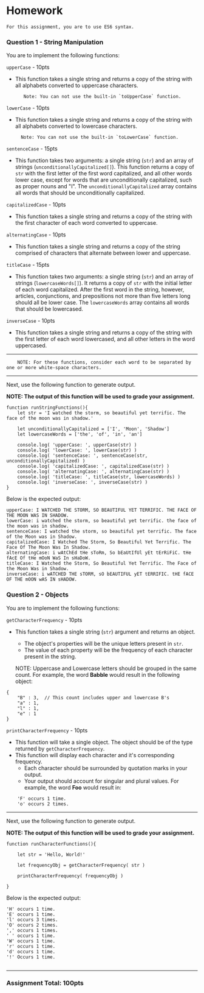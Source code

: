 # Homework

	For this assignment, you are to use ES6 syntax.

### Question 1 - String Manipulation

You are to implement the following functions:

`upperCase` - 10pts

- This function takes a single string and returns a copy of the string with all alphabets converted to uppercase characters.  

		 Note: You can not use the built-in `toUpperCase` function.

`lowerCase` - 10pts

- This function takes a single string and returns a copy of the string with all alphabets converted to lowercase characters.

		Note: You can not use the built-in `toLowerCase` function.


`sentenceCase` - 15pts

- This function takes two arguments: a single string (`str`) and an array of strings (`unconditionallyCapitalized[]`).  This function returns a copy of `str` with the first letter of the first word capitalized, and all other words lower case, except for words that are unconditionally capitalized, such as proper nouns and "I". The `unconditionallyCapitalized` array contains  all words that should be unconditionally capitalized.

`capitalizedCase` - 10pts

- This function takes a single string and returns a copy of the string with the first character of each word converted to uppercase.

`alternatingCase` - 10pts

- This function takes a single string and returns a copy of the string comprised of characters that alternate between lower and uppercase.

`titleCase` - 15pts

- This function takes two arguments: a single string (`str`) and an array of strings (`lowercaseWords[]`).  It returns a copy of `str` with the initial letter of each word capitalized. After the first word in the string, however, articles, conjunctions, and prepositions not more than five letters long should all be lower case. The `lowercaseWords` array contains all words that should be lowercased.

`inverseCase` - 10pts

- This function takes a single string and returns a copy of the string with the first letter of each word lowercased, and all other letters in the word uppercased.

---
		NOTE: For these functions, consider each word to be separated by one or more white-space characters.
---

Next, use the following function to generate output. 
 
**NOTE: The output of this function will be used to grade your assignment.**

```
function runStringFunctions(){
	let str = 'I watched the storm, so beautiful yet terrific. The face of the moon was in shadow.'
	
	let unconditionallyCapitalized = ['I', 'Moon', 'Shadow']
	let lowercaseWords = ['the', 'of', 'in', 'an']
	
	console.log( 'upperCase: ', upperCase(str) )
	console.log( 'lowerCase: ', lowerCase(str) )
	console.log( 'sentenceCase: ', sentenceCase(str, unconditionallyCapitalized) )
	console.log( 'capitalizedCase: ', capitalizedCase(str) )
	console.log( 'alternatingCase: ', alternatingCase(str) )
	console.log( 'titleCase: ', titleCase(str, lowercaseWords) )
	console.log( 'inverseCase: ', inverseCase(str) )
} 
```

Below is the expected output:

```
upperCase: I WATCHED THE STORM, SO BEAUTIFUL YET TERRIFIC. THE FACE OF THE MOON WAS IN SHADOW.
lowerCase: i watched the storm, so beautiful yet terrific. the face of the moon was in shadow.
sentenceCase: I watched the storm, so beautiful yet terrific. The face of the Moon was in Shadow.
capitalizedCase: I Watched The Storm, So Beautiful Yet Terrific. The Face Of The Moon Was In Shadow.
alternatingCase: i wAtChEd tHe sToRm, So bEaUtIfUl yEt tErRiFiC. tHe fAcE Of tHe mOoN WaS In sHaDoW.
titleCase: I Watched the Storm, So Beautiful Yet Terrific. The Face of the Moon Was in Shadow.
inverseCase: i wATCHED THE sTORM, sO bEAUTIFUL yET tERRIFIC. tHE fACE OF THE mOON wAS IN sHADOW.
```

### Question 2 - Objects

You are to implement the following functions:

`getCharacterFrequency` - 10pts

- This function takes a single string (`str`) argument and returns an object.  
	- The object's properties will be the unique letters present in `str`. 
	- The value of each property will be the frequency of each character present in the string.

	NOTE: Uppercase and Lowercase letters should be grouped in the same count.  For example, the word **Babble** would result in the following object:

```
{
	"B" : 3,  // This count includes upper and lowercase B's
	"a" : 1,
	"l" : 1,
	"e" : 1
}
```

`printCharacterFrequency` - 10pts

- This function will take a single object. The object should be of the type returned by `getCharacterFrequency`. 
- This function will display each character and it's corresponding frequency.  
	- Each character should be surrounded by quotation marks in your output.
	- Your output should account for singular and plural values. For example, the word **Foo** would result in:

```
	'F' occurs 1 time.
	'o' occurs 2 times.
```

---
Next, use the following function to generate output. 
 
**NOTE: The output of this function will be used to grade your assignment.**

```
function runCharacterFunctions(){

	let str = 'Hello, World!'
	
	let frequencyObj = getCharacterFrequency( str )
	
	printCharacterFrequency( frequencyObj )

}
```

Below is the expected output:

```
'H' occurs 1 time.
'E' occurs 1 time.
'l' occurs 3 times.
'O' occurs 2 times.
',' occurs 1 times.
' ' occurs 1 time.
'W' occurs 1 time.
'r' occurs 1 time.
'd' occurs 1 time.
'!' Occurs 1 time.  
 
```

---
### Assignment Total: 100pts